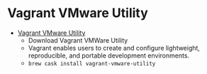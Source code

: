 # Vagrant VMware Utility
- [Vagrant VMware Utility](https://www.vagrantup.com/vmware/downloads.html)
  -  Download Vagrant VMWare Utility
  - Vagrant enables users to create and configure lightweight, reproducible, and portable development environments.
  - `brew cask install vagrant-vmware-utility`
